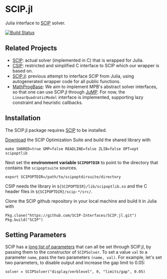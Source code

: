 # SCIP.jl
Julia interface to [SCIP](http://scip.zib.de) solver.

[![Build Status](https://travis-ci.org/SCIP-Interfaces/SCIP.jl.svg?branch=master)](https://travis-ci.org/SCIP-Interfaces/SCIP.jl)

## Related Projects

- [SCIP](http://scip.zib.de): actual solver (implemented in C) that is wrapped
  for Julia.
- [CSIP](https://github.com/SCIP-Interfaces/CSIP): restricted and simplified C
  interface to SCIP which our wrapper is based on.
- [SCIP.jl](https://github.com/ryanjoneil/SCIP.jl): previous attempt to
  interface SCIP from Julia, using autogenerated wrapper code for all public
  functions.
- [MathProgBase](https://github.com/JuliaOpt/MathProgBase.jl): We aim to
  implement MPB's abstract solver interfaces, so that one can use SCIP.jl
  through [JuMP](https://github.com/JuliaOpt/JuMP.jl). For now, the
  `LinearQuadraticModel` interface is implemented, supporting lazy constraint
  and heuristic callbacks.

## Installation

The SCIP.jl package requires [SCIP](http://scip.zib.de/) to be installed.

[Download](http://scip.zib.de/download.php?fname=scipoptsuite-3.2.1.tgz) the
SCIP Optimization Suite and build the shared library with

```
make SHARED=true GMP=false READLINE=false ZLIB=false OPT=opt scipoptlib
```

Next set the **environment variable `SCIPOPTDIR`** to point to the directory that contains the `scipoptsuite` sources. 
```
export SCIPOPTDIR=/path/to/scipoptdirsuite/directory
```
CSIP needs the library in `${SCIPOPTDIR}/lib/scipoptlib.so` and the C header files in `${SCIPOPTDIR}/scip-*/src/`.

Clone the SCIP github repository in your local machine and build it in Julia with

```
Pkg.clone("https://github.com/SCIP-Interfaces/SCIP.jl.git")
Pkg.build("SCIP")
```

## Setting Parameters

SCIP has a [long list of parameters](http://scip.zib.de/doc/html/PARAMETERS.php)
that can all be set through SCIP.jl, by passing them to the constructor of
`SCIPSolver`. To set a value `val` to a parameter `name`, pass the two
parameters `(name, val)`. For example, let's set two parameters, to disable
output and increase the gap limit to 0.05:
```
solver = SCIPSolver("display/verblevel", 0, "limits/gap", 0.05)
```
